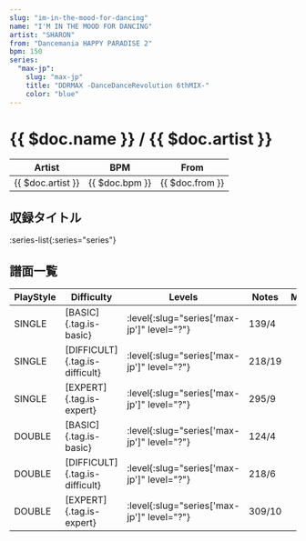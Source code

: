```yaml
---
slug: "im-in-the-mood-for-dancing"
name: "I'M IN THE MOOD FOR DANCING"
artist: "SHARON"
from: "Dancemania HAPPY PARADISE 2"
bpm: 150
series:
  "max-jp":
    slug: "max-jp"
    title: "DDRMAX -DanceDanceRevolution 6thMIX-"
    color: "blue"
---
```


# {{ $doc.name }} / {{ $doc.artist }}

|Artist|BPM|From|
|------|---|----|
|{{ $doc.artist }}|{{ $doc.bpm }}|{{ $doc.from }}|

## 収録タイトル

:series-list{:series="series"}

## 譜面一覧

|PlayStyle|Difficulty|Levels|Notes|Movie|
|---------|----------|------|-----|-----|
|SINGLE|[BASIC]{.tag.is-basic}|:level{:slug="series['max-jp']" level="?"}|139/4||
|SINGLE|[DIFFICULT]{.tag.is-difficult}|:level{:slug="series['max-jp']" level="?"}|218/19||
|SINGLE|[EXPERT]{.tag.is-expert}|:level{:slug="series['max-jp']" level="?"}|295/9||
|DOUBLE|[BASIC]{.tag.is-basic}|:level{:slug="series['max-jp']" level="?"}|124/4||
|DOUBLE|[DIFFICULT]{.tag.is-difficult}|:level{:slug="series['max-jp']" level="?"}|218/6||
|DOUBLE|[EXPERT]{.tag.is-expert}|:level{:slug="series['max-jp']" level="?"}|309/10||

